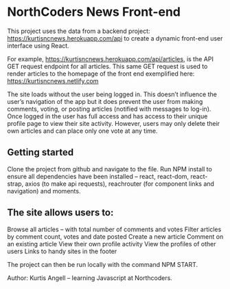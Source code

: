 # NorthCoders News Front-end

This project uses the data from a backend project: https://kurtisncnews.herokuapp.com/api to create a dynamic front-end user interface  using React. 

For example, https://kurtisncnews.herokuapp.com/api/articles, is the API GET request endpoint for all articles. This same GET request is used to render articles to the homepage of the front end exemplified here: https://kurtisncnews.netlify.com

The site loads without the user being logged in. This doesn’t influence the user’s navigation of the app but it does prevent the user from making comments, voting, or posting articles (notified with messages to log-in). Once logged in the user has full access and has access to their unique profile page to view their site activity. However, users may only delete their own articles and can place only one vote at any time. 

## Getting started
Clone the project from github and navigate to the file.  Run NPM install to ensure all dependencies have been installed – react, react-dom, react-strap, axios (to make api requests), reachrouter (for component links and navigation) and moments. 

## The site allows users to: 
Browse all articles – with total number of comments and votes 
Filter articles by comment count, votes and date posted
Create a new article
Comment on an existing article
View their own profile activity 
View the profiles of other users
Links to handy sites in the footer

The project can then be run locally with the command NPM START.

Author: Kurtis Angell – learning Javascript at Northcoders. 


